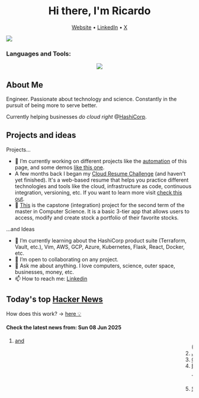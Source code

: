 
<!-- This is an HTML comment in your markdown file -->

<h1 align="center">Hi there, I'm Ricardo</h1>
<p align="center">
  <a href="https://ricardorompar.com" target="_blank">Website</a> •
  <a href="https://www.linkedin.com/in/ricardorompar/" target="_blank">LinkedIn</a> •
  <a href="https://twitter.com/ricardorompar" target="_blank">X</a>
</p>
<img src="https://badges.pufler.dev/visits/{ricardorompar}/{ricardorompar}"/>

<h3 align="left">Languages and Tools:</h3>
<p align="center">
  <a href="https://skillicons.dev" target="_blank">
    <img src="https://skillicons.dev/icons?i=terraform,aws,gcp,azure,git,python,kubernetes,react,js,docker,ubuntu" />
  </a>
</p>

<h2>About Me</h2>
Engineer. Passionate about technology and science. Constantly in the pursuit of being more to serve better.

Currently helping businesses <i>do cloud right</i> @<a href="https://github.com/hashicorp" target="_blank">HashiCorp</a>.

<h2>Projects and ideas</h2>
Projects...
<ul>
  <li>🔭 I’m currently working on different projects like the <a href="https://github.com/ricardorompar/ricardorompar/blob/main/automate.py">automation</a> of this page, and some demos <a href="https://github.com/ricardorompar/boundary-ansible-demo">like this one</a>.
  </li>

  <li >A few months back I began my <a href="https://github.com/ricardorompar/cloudResumeChallenge">Cloud Resume Challenge</a> (and haven't yet finished). It's a web-based resume that helps you practice different technologies and tools like the cloud, infrastructure as code, continuous integration, versioning, etc. If you want to learn more visit <a href="https://cloudresumechallenge.dev/docs/the-challenge/aws/" target="_blank">check this out</a>.
  </li>

  <li>🔭 <a href="https://github.com/ricardorompar/capstoneT2">This</a> is the capstone (integration) project for the second term of the master in Computer Science. It is a basic 3-tier app that allows users to access, modify and create stock a portfolio of their favorite stocks.
  </li>
</ul>
...and Ideas
<ul>
  <li>🌱 I’m currently learning about the HashiCorp product suite (Terraform, Vault, etc.), Vim, AWS, GCP, Azure, Kubernetes, Flask, React, Docker, etc.
  </li>
  <li>👯 I’m open to collaborating on any project.</li>
  <li>💬 Ask me about anything. I love computers, science, outer space, businesses, money, etc.</li>
  <li>📫 How to reach me: <a href="https://www.linkedin.com/in/ricardorompar/" target="_blank">Linkedin</a></li>
</ul>

<h2>Today's top <a href='https://news.ycombinator.com/' target="_blank">Hacker News</a></h2>
How does this work? -> <a href='./AUTOMATIC.md'>here 💡</a>

<h4>Check the latest news from: Sun 08 Jun 2025</h4>
<ol>
<li>
    <a href=https://danq.me/2020/11/11/blink-and-marquee/ target="_blank">
        <Blink> and <Marquee> (2020) |
    </a>
    By: ghssds
</li>

<li>
    <a href=https://www.folklore.org/Joining_Apple_Computer.html target="_blank">
        Joining Apple Computer (2018) |
    </a>
    By: tosh
</li>

<li>
    <a href=https://gazs.github.io/canvas-atkinson-dither/ target="_blank">
        Convert photos to Atkinson dithering |
    </a>
    By: nvahalik
</li>

<li>
    <a href=https://daringfireball.net/linked/2025/06/07/bill-atkinson-rip target="_blank">
        Bill Atkinson has died |
    </a>
    By: romanhn
</li>

<p>
Text: <a href="https:&#x2F;&#x2F;facebook.com&#x2F;story.php?story_fbid=10238073579963378&amp;id=1378467145" rel="nofollow">https:&#x2F;&#x2F;facebook.com&#x2F;story.php?story_fbid=10238073579963378&amp;...</a> </br>
</p>

<li>
    <a href=https://www.ssp.sh/blog/self-host-self-independence/ target="_blank">
        Self-Host and Tech Independence: The Joy of Building Your Own |
    </a>
    By: articsputnik
</li>
</ol>
